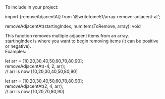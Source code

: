 To include in your project:

import {removeAdjacentAt} from '@writetome51/array-remove-adjacent-at';

removeAdjacentAt(startingIndex, numItemsToRemove, array): void

This function removes multiple adjacent items from an array.  
startingIndex is where you want to begin removing items (it can be positive or negative).  
Examples:

let arr = [10,20,30,40,50,60,70,80,90];  
removeAdjacentAt(-4, 2, arr);  
// arr is now  [10,20,30,40,50,80,90]

let arr = [10,20,30,40,50,60,70,80,90];  
removeAdjacentAt(2, 4, arr);  
// arr is now  [10,20,70,80,90]